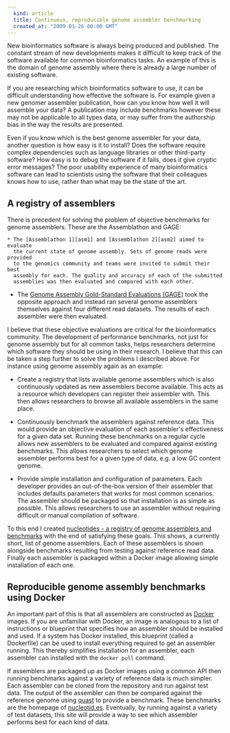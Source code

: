 ```yaml
---
  kind: article
  title: Continuous, reproducible genome assembler benchmarking
  created_at: "2009-01-26 00:00 GMT"
---
```


New bioinformatics software is always being produced and published. The
constant stream of new developments makes it difficult to keep track of the
software available for common bioinformatics tasks. An example of this is the
domain of genome assembly where there is already a large number of existing
software.

If you are researching which bioinformatics software to use, it can be
difficult understanding how effective the software is. For example given a new
genomer assembler publication, how can you know how well it will assemble your
data? A publication may include benchmarks however these may not be applicable
to all types data, or may suffer from the authorship bias in the way the
results are presented.

Even if you know which is the best genome assembler for your data, another
question is how easy is it to install? Does the software require complex
dependencies such as language libraries or other third-party software? How easy
is to debug the software if it fails, does it give cryptic error messages? The
poor usability experience of many bioinformatics software can lead to
scientists using the software that their colleagues knows how to use, rather
than what may be the state of the art.

## A registry of assemblers

There is precedent for solving the problem of objective benchmarks for genome
assemblers. These are the Assemblathon and GAGE:

    * The [Assemblathon 1][asm1] and [Assemblathon 2][asm2] aimed to evaluate
      the current state of genome assembly. Sets of genome reads were provided
      to the genomics community and teams were invited to submit their best
      assembly for each. The quality and accuracy of each of the submitted
      assemblies was then evaluated and compared with each other.

   *  The [Genome Assembly Gold-Standard Evaluations (GAGE)][gage] took the
      opposite approach and instead ran several genome assemblers themselves
      against four different read datasets. The results of each assembler were
      then evaluated.

I believe that these objective evaluations are critical for the bioinformatics
community. The development of performance benchmarks, not just for genome
assembly but for all common tasks, helps researchers determine which software
they should be using in their research. I believe that this can be taken a step
further to solve the problems I described above. For instance using genome
assembly again as an example:

  * Create a registry that lists available genome assemblers which is also
    continuously updated as new assemblers become available. This acts as a
    resource which developers can register their assembler with. This then
    allows researchers to browse all available assemblers in the same place.

  * Continuously benchmark the assemblers against reference data. This would
    provide an objective evaluation of each assembler's effectiveness for a
    given data set. Running these benchmarks on a regular cycle allows new
    assemblers to be evaluated and compared against existing benchmarks. This
    allows researchers to select which genome assembler performs best for a
    given type of data, e.g. a low GC content genome.

  * Provide simple installation and configuration of parameters. Each developer
    provides an out-of-the-box version of their assembler that includes
    defaults parameters that works for most common scenarios. The assembler
    should be packaged so that installation is as simple as possible. This
    allows researchers to use an assembler without requiring difficult or
    manual compilation of software.

To this end I created [nucleotides - a registry of genome assemblers and
benchmarks][nuc] with the end of satisfying these goals. This shows, a
currently short, list of genome assemblers. Each of these assemblers is shown
alongside benchmarks resulting from testing against reference read data.
Finally each assembler is packaged within a Docker image allowing simple
installation of each one.

## Reproducible genome assembly benchmarks using Docker

An important part of this is that all assemblers are constructed as
[Docker][docker] images. If you are unfamiliar with Docker, an image is
analogous to a list of instructions or blueprint that specifies how an
assembler should be installed and used. If a system has Docker installed, this
blueprint (called a Dockerfile) can be used to install everything required to
get an assembler running. This thereby simplifies installation for an
assembler, each assembler can installed with the `docker pull` command.

If assemblers are packaged up as Docker images using a common API then running
benchmarks against a variety of reference data is much simpler. Each assembler
can be cloned from the repository and run against test data. The output of the
assembler can then be compared against the reference genome using [quast][] to
provide a benchmark. These benchmarks are the homepage of [nucleotid.es][nuc].
Eventually, by running against a variety of test datasets, this site will
provide a way to see which assembler performs best for each kind of data.

[asm1]: http://www.ncbi.nlm.nih.gov/pubmed/21926179

[asm2]: http://www.ncbi.nlm.nih.gov/pubmed/23870653

[gage]: http://www.ncbi.nlm.nih.gov/pubmed/22147368

[nuc]: http://nucleotid.es

[lxc]: https://linuxcontainers.org/

[docker]: http://www.docker.com/

[quast]: http://www.ncbi.nlm.nih.gov/pubmed/23422339
